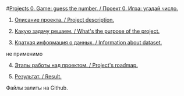
#[Projects 0. Game: guess the number. / Проект 0. Игра: угадай число.](https://github.com/Denis-python/VS_code/tree/main/Project_1)

1. [Описание проекта. / Project description.]()



2. [Какую задачу решаем. / What's the purpose of the project.]()



3. [Краткая информация о данных. / Information about dataset.]()

не применимо

4. [Этапы работы над проектом. / Project's roadmap.]()  



5. [Результат. / Result.]()


Файлы залиты на Github.


